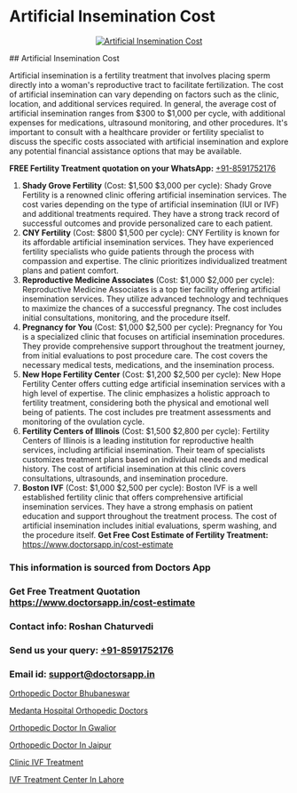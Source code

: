 # Artificial Insemination Cost

<p align="center">
  <a href="https://doctorsapp.in/treatment/ivf-treatment">
    <img src="https://doctorsapp.co.in/uploads/treatment_image/ICSI.jpg" alt="Artificial Insemination Cost">
  </a>
</p>
## Artificial Insemination Cost

Artificial insemination is a fertility treatment that involves placing sperm directly into a woman's reproductive tract to facilitate fertilization. The cost of artificial insemination can vary depending on factors such as the clinic, location, and additional services required. In general, the average cost of artificial insemination ranges from $300 to $1,000 per cycle, with additional expenses for medications, ultrasound monitoring, and other procedures. It's important to consult with a healthcare provider or fertility specialist to discuss the specific costs associated with artificial insemination and explore any potential financial assistance options that may be available.

**FREE Fertility Treatment quotation on your WhatsApp:**  [+91-8591752176](https://api.whatsapp.com/send?phone=8591752176)

1) **Shady Grove Fertility** (Cost: $1,500   $3,000 per cycle): Shady Grove Fertility is a renowned clinic offering artificial insemination services. The cost varies depending on the type of artificial insemination (IUI or IVF) and additional treatments required. They have a strong track record of successful outcomes and provide personalized care to each patient.
2) **CNY Fertility** (Cost: $800   $1,500 per cycle): CNY Fertility is known for its affordable artificial insemination services. They have experienced fertility specialists who guide patients through the process with compassion and expertise. The clinic prioritizes individualized treatment plans and patient comfort.
3) **Reproductive Medicine Associates** (Cost: $1,000   $2,000 per cycle): Reproductive Medicine Associates is a top tier facility offering artificial insemination services. They utilize advanced technology and techniques to maximize the chances of a successful pregnancy. The cost includes initial consultations, monitoring, and the procedure itself.
4) **Pregnancy for You** (Cost: $1,000   $2,500 per cycle): Pregnancy for You is a specialized clinic that focuses on artificial insemination procedures. They provide comprehensive support throughout the treatment journey, from initial evaluations to post procedure care. The cost covers the necessary medical tests, medications, and the insemination process.
5) **New Hope Fertility Center** (Cost: $1,200   $2,500 per cycle): New Hope Fertility Center offers cutting edge artificial insemination services with a high level of expertise. The clinic emphasizes a holistic approach to fertility treatment, considering both the physical and emotional well being of patients. The cost includes pre treatment assessments and monitoring of the ovulation cycle.
6) **Fertility Centers of Illinois** (Cost: $1,500   $2,800 per cycle): Fertility Centers of Illinois is a leading institution for reproductive health services, including artificial insemination. Their team of specialists customizes treatment plans based on individual needs and medical history. The cost of artificial insemination at this clinic covers consultations, ultrasounds, and insemination procedure.
7) **Boston IVF** (Cost: $1,000   $2,500 per cycle): Boston IVF is a well established fertility clinic that offers comprehensive artificial insemination services. They have a strong emphasis on patient education and support throughout the treatment process. The cost of artificial insemination includes initial evaluations, sperm washing, and the procedure itself.
**Get Free Cost Estimate of Fertility Treatment:** https://www.doctorsapp.in/cost-estimate

### This information is sourced from Doctors App 
### Get Free Treatment Quotation https://www.doctorsapp.in/cost-estimate
### Contact info: Roshan Chaturvedi 
### Send us your query: [+91-8591752176](https://api.whatsapp.com/send?phone=8591752176) 
### Email id: support@doctorsapp.in

[Orthopedic Doctor Bhubaneswar](https://www.linkedin.com/pulse/orthopedic-doctor-bhubaneswar-doctorsapp-rajshahi-uvyke?trackingId=PpAHfBskUpLNMKSD06Gt6w%3D%3D&lipi=urn%3Ali%3Apage%3Ad_flagship3_company_admin%3BtGKQvLKET%2FOkWlJl4W0MBA%3D%3D)

[Medanta Hospital Orthopedic Doctors](https://www.linkedin.com/pulse/medanta-hospital-orthopedic-doctors-doctorsapp-chittagong-w060e?trackingId=5%2BjqBnvtDjFTSd0iMtntZA%3D%3D&lipi=urn%3Ali%3Apage%3Ad_flagship3_company_admin%3BUjs5mcUZR9ewYOKOFkpg2w%3D%3D)

[Orthopedic Doctor In Gwalior](https://medium.com/@vimalrana22/orthopedic-doctor-in-gwalior-db56315fa585)

[Orthopedic Doctor In Jaipur](https://medium.com/@vimalrana22/orthopedic-doctor-in-jaipur-cab5aa22cd63)

[Clinic IVF Treatment](https://doctors-apps.github.io/doctorsapp/clinic-ivf-treatment)

[IVF Treatment Center In Lahore](https://doctors-apps.github.io/doctorsapp/ivf-treatment-center-in-lahore)

